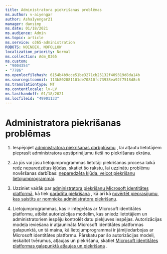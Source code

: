 ```yaml
---
title: Administratora piekrišanas problēmas
ms.author: v-aiyengar
author: AshaIyengar21
manager: dansimp
ms.date: 01/18/2021
ms.audience: Admin
ms.topic: article
ms.service: o365-administration
ROBOTS: NOINDEX, NOFOLLOW
localization_priority: Normal
ms.collection: Adm_O365
ms.custom:
- "9004354"
- "7786"
ms.openlocfilehash: 6154b4b9cce51be3271cb25132f409319d8da14b
ms.sourcegitcommit: 113b802081101de70810fc73938ea92f7518d8c6
ms.translationtype: MT
ms.contentlocale: lv-LV
ms.lasthandoff: 01/18/2021
ms.locfileid: "49901133"
---
```

# <a name="admin-consent-issues"></a>Administratora piekrišanas problēmas

1. Iespējojiet [administratora piekrišanas darbplūsmu](https://docs.microsoft.com/azure/active-directory/manage-apps/configure-admin-consent-workflow) , lai atļautu lietotājiem pieprasīt administratora apstiprinājumu tieši no piekrišanas ekrāna.

1. Ja jūs vai jūsu lietojumprogrammas lietotāji piekrišanas procesa laikā redz neparedzētas kļūdas, skatiet šo rakstu, lai uzzinātu problēmu novēršanas darbības: [neparedzēta kļūda, veicot piekrišanu lietojumprogrammai](https://docs.microsoft.com/azure/active-directory/manage-apps/application-sign-in-unexpected-user-consent-error).

1. Uzziniet vairāk par [administratora piekrišanu Microsoft identitātes platformā](https://docs.microsoft.com/azure/active-directory/develop/v2-admin-consent), kā tiek [parādīta piekrišana](https://docs.microsoft.com/azure/active-directory/develop/v2-admin-consent) , kā arī kā [novērtēt pieprasījumu, kas saistīts ar nomnieka administratora piekrišanu](https://docs.microsoft.com/azure/active-directory/manage-apps/manage-consent-requests#evaluating-a-request-for-tenant-wide-admin-consent).

1. Lietojumprogrammas, kas ir integrētas ar Microsoft identitātes platformu, atbilst autorizācijas modelim, kas sniedz lietotājiem un administratoriem iespēju kontrolēt datu piekļuves iespējas. Autorizācijas modeļa ieviešana ir atjaunināta Microsoft identitātes platformas galapunktā, un tā maina, kā lietojumprogrammai ir jāmijiedarbojas ar Microsoft identitātes platformu. Pārskatu par šo autorizācijas modeli, ieskaitot tvērumus, atļaujas un piekrišanu, skatiet [Microsoft identitātes platformas galapunktā atļaujas un piekrišana](https://docs.microsoft.com/azure/active-directory/manage-apps/manage-consent-requests#evaluating-a-request-for-tenant-wide-admin-consent) .
